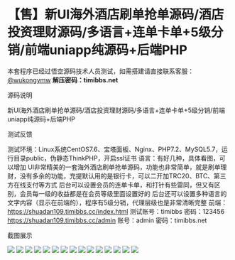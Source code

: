 # 【售】新UI海外酒店刷单抢单源码/酒店投资理财源码/多语言+连单卡单+5级分销/前端uniapp纯源码+后端PHP

本套程序已经过悟空源码技术人员测试，如需搭建请直接联系客服：[@wukongymw](http://t.me/wukongymw)
**解压密码：timibbs.net**

源码说明

新UI海外酒店刷单抢单源码/酒店投资理财源码/多语言+连单卡单+5级分销/前端uniapp纯源码+后端PHP

测试反馈

测试环境：Linux系统CentOS7.6、宝塔面板、Nginx、PHP7.2、MySQL5.7，运行目录public，伪静态ThinkPHP，开启ssl证书
语言：有好几种，具体看图，可以增加
UI非常精美的一套海外酒店刷单抢单源码，功能也非常简单，就是刷单理财，没有多余的功能，充提默认用的是银行卡，可以二开加TRC20、BTC、第三方在线支付等方式
后台可以设置会员的连单卡单，和打针有些雷同，但又有区别，会员每一级的收益都是在会员等级里面设置好的
后台还可以设置多种语言的文字内容（显示在前端的），程序有5级分销，代理层级也是非常清晰完整
前端：https://shuadan109.timibbs.cc/index.html
测试账号：timibbs
密码：123456
https://shuadan109.timibbs.cc/admin
账号：admin
密码：timibbs.net

截图展示

[![](https://wukongymw.com/wp-content/uploads/2024/10/5b098a72733edf3.png)](https://wukongymw.com/wp-content/uploads/2024/10/5b098a72733edf3.png)
[![](https://wukongymw.com/wp-content/uploads/2024/10/16770165efd6a79.png)](https://wukongymw.com/wp-content/uploads/2024/10/16770165efd6a79.png)
[![](https://wukongymw.com/wp-content/uploads/2024/10/25e58c018386b59.png)](https://wukongymw.com/wp-content/uploads/2024/10/25e58c018386b59.png)
[![](https://wukongymw.com/wp-content/uploads/2024/10/6ba2d68982c41bc.png)](https://wukongymw.com/wp-content/uploads/2024/10/6ba2d68982c41bc.png)
[![](https://wukongymw.com/wp-content/uploads/2024/10/e900f42866ea79e.png)](https://wukongymw.com/wp-content/uploads/2024/10/e900f42866ea79e.png)
[![](https://wukongymw.com/wp-content/uploads/2024/10/1f9c51de40d8e73.png)](https://wukongymw.com/wp-content/uploads/2024/10/1f9c51de40d8e73.png)
[![](https://wukongymw.com/wp-content/uploads/2024/10/f9764c1517c06f0.png)](https://wukongymw.com/wp-content/uploads/2024/10/f9764c1517c06f0.png)
[![](https://wukongymw.com/wp-content/uploads/2024/10/9a85327bc54dbf3.png)](https://wukongymw.com/wp-content/uploads/2024/10/9a85327bc54dbf3.png)
[![](https://wukongymw.com/wp-content/uploads/2024/10/3277ad8f519edec.png)](https://wukongymw.com/wp-content/uploads/2024/10/3277ad8f519edec.png)
[![](https://wukongymw.com/wp-content/uploads/2024/10/110a88d98676cbc.png)](https://wukongymw.com/wp-content/uploads/2024/10/110a88d98676cbc.png)
[![](https://wukongymw.com/wp-content/uploads/2024/10/60933fbefb4133a.png)](https://wukongymw.com/wp-content/uploads/2024/10/60933fbefb4133a.png)
[![](https://wukongymw.com/wp-content/uploads/2024/10/344672211be3396.png)](https://wukongymw.com/wp-content/uploads/2024/10/344672211be3396.png)
[![](https://wukongymw.com/wp-content/uploads/2024/10/314fba742aecfc9.png)](https://wukongymw.com/wp-content/uploads/2024/10/314fba742aecfc9.png)
[![](https://wukongymw.com/wp-content/uploads/2024/10/9cbca1c43112f18.png)](https://wukongymw.com/wp-content/uploads/2024/10/9cbca1c43112f18.png)
[![](https://wukongymw.com/wp-content/uploads/2024/10/82825de9b476907.png)](https://wukongymw.com/wp-content/uploads/2024/10/82825de9b476907.png)